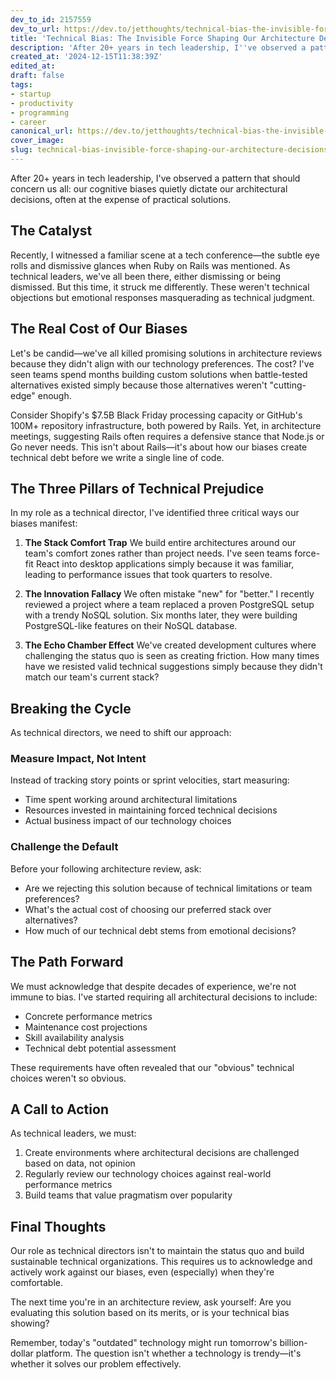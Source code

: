 ```yaml
---
dev_to_id: 2157559
dev_to_url: https://dev.to/jetthoughts/technical-bias-the-invisible-force-shaping-our-architecture-decisions-1cpc
title: 'Technical Bias: The Invisible Force Shaping Our Architecture Decisions'
description: 'After 20+ years in tech leadership, I''ve observed a pattern that should concern us all: our cognitive...'
created_at: '2024-12-15T11:38:39Z'
edited_at:
draft: false
tags:
- startup
- productivity
- programming
- career
canonical_url: https://dev.to/jetthoughts/technical-bias-the-invisible-force-shaping-our-architecture-decisions-1cpc
cover_image:
slug: technical-bias-invisible-force-shaping-our-architecture-decisions-startup-productivity
---
```

After 20+ years in tech leadership, I've observed a pattern that should concern us all: our cognitive biases quietly dictate our architectural decisions, often at the expense of practical solutions.

## The Catalyst

Recently, I witnessed a familiar scene at a tech conference—the subtle eye rolls and dismissive glances when Ruby on Rails was mentioned. As technical leaders, we've all been there, either dismissing or being dismissed. But this time, it struck me differently. These weren't technical objections but emotional responses masquerading as technical judgment.

## The Real Cost of Our Biases

Let's be candid—we've all killed promising solutions in architecture reviews because they didn't align with our technology preferences. The cost? I've seen teams spend months building custom solutions when battle-tested alternatives existed simply because those alternatives weren't "cutting-edge" enough.

Consider Shopify's $7.5B Black Friday processing capacity or GitHub's 100M+ repository infrastructure, both powered by Rails. Yet, in architecture meetings, suggesting Rails often requires a defensive stance that Node.js or Go never needs. This isn't about Rails—it's about how our biases create technical debt before we write a single line of code.

## The Three Pillars of Technical Prejudice

In my role as a technical director, I've identified three critical ways our biases manifest:

1. **The Stack Comfort Trap**
   We build entire architectures around our team's comfort zones rather than project needs. I've seen teams force-fit React into desktop applications simply because it was familiar, leading to performance issues that took quarters to resolve.

2. **The Innovation Fallacy**
   We often mistake "new" for "better." I recently reviewed a project where a team replaced a proven PostgreSQL setup with a trendy NoSQL solution. Six months later, they were building PostgreSQL-like features on their NoSQL database.

3. **The Echo Chamber Effect**
   We've created development cultures where challenging the status quo is seen as creating friction. How many times have we resisted valid technical suggestions simply because they didn't match our team's current stack?

## Breaking the Cycle

As technical directors, we need to shift our approach:

### Measure Impact, Not Intent

Instead of tracking story points or sprint velocities, start measuring:
- Time spent working around architectural limitations
- Resources invested in maintaining forced technical decisions
- Actual business impact of our technology choices

### Challenge the Default

Before your following architecture review, ask:
- Are we rejecting this solution because of technical limitations or team preferences?
- What's the actual cost of choosing our preferred stack over alternatives?
- How much of our technical debt stems from emotional decisions?

## The Path Forward

We must acknowledge that despite decades of experience, we're not immune to bias. I've started requiring all architectural decisions to include:
- Concrete performance metrics
- Maintenance cost projections
- Skill availability analysis
- Technical debt potential assessment

These requirements have often revealed that our "obvious" technical choices weren't so obvious.

## A Call to Action

As technical leaders, we must:
1. Create environments where architectural decisions are challenged based on data, not opinion
2. Regularly review our technology choices against real-world performance metrics
3. Build teams that value pragmatism over popularity

## Final Thoughts

Our role as technical directors isn't to maintain the status quo and build sustainable technical organizations. This requires us to acknowledge and actively work against our biases, even (especially) when they're comfortable.

The next time you're in an architecture review, ask yourself: Are you evaluating this solution based on its merits, or is your technical bias showing?

Remember, today's "outdated" technology might run tomorrow's billion-dollar platform. The question isn't whether a technology is trendy—it's whether it solves our problem effectively.